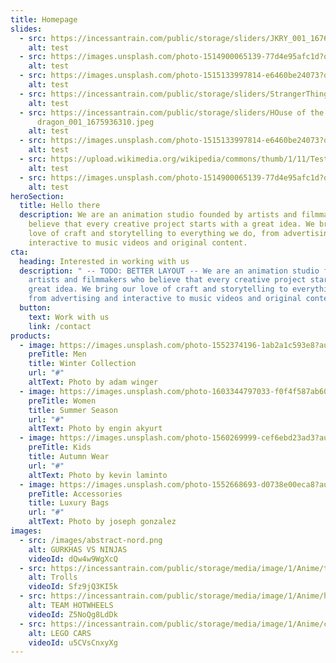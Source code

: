 ```yaml
---
title: Homepage
slides:
  - src: https://incessantrain.com/public/storage/sliders/JKRY_001_1676014385.jpg
    alt: test
  - src: https://images.unsplash.com/photo-1514900065139-77d4e95afc1d?q=80&w=2940&auto=format&fit=crop&ixlib=rb-4.0.3&ixid=M3wxMjA3fDB8MHxwaG90by1wYWdlfHx8fGVufDB8fHx8fA%3D%3D
    alt: test
  - src: https://images.unsplash.com/photo-1515133997814-e6460be24073?q=80&w=2942&auto=format&fit=crop&ixlib=rb-4.0.3&ixid=M3wxMjA3fDB8MHxwaG90by1wYWdlfHx8fGVufDB8fHx8fA%3D%3D
    alt: test
  - src: https://incessantrain.com/public/storage/sliders/StrangerThings_001_1676014364.jpg
    alt: test
  - src: https://incessantrain.com/public/storage/sliders/HOuse of the
      dragon_001_1675936310.jpeg
    alt: test
  - src: https://images.unsplash.com/photo-1515133997814-e6460be24073?q=80&w=2942&auto=format&fit=crop&ixlib=rb-4.0.3&ixid=M3wxMjA3fDB8MHxwaG90by1wYWdlfHx8fGVufDB8fHx8fA%3D%3D
    alt: test
  - src: https://upload.wikimedia.org/wikipedia/commons/thumb/1/11/Test-Logo.svg/783px-Test-Logo.svg.png
    alt: test
  - src: https://images.unsplash.com/photo-1514900065139-77d4e95afc1d?q=80&w=2940&auto=format&fit=crop&ixlib=rb-4.0.3&ixid=M3wxMjA3fDB8MHxwaG90by1wYWdlfHx8fGVufDB8fHx8fA%3D%3D
    alt: test
heroSection:
  title: Hello there
  description: We are an animation studio founded by artists and filmmakers who
    believe that every creative project starts with a great idea. We bring our
    love of craft and storytelling to everything we do, from advertising and
    interactive to music videos and original content.
cta:
  heading: Interested in working with us
  description: " -- TODO: BETTER LAYOUT -- We are an animation studio founded by
    artists and filmmakers who believe that every creative project starts with a
    great idea. We bring our love of craft and storytelling to everything we do,
    from advertising and interactive to music videos and original content."
  button:
    text: Work with us
    link: /contact
products:
  - image: https://images.unsplash.com/photo-1552374196-1ab2a1c593e8?auto=format&q=75&fit=crop&crop=top&w=600&h=700
    preTitle: Men
    title: Winter Collection
    url: "#"
    altText: Photo by adam winger
  - image: https://images.unsplash.com/photo-1603344797033-f0f4f587ab60?auto=format&q=75&fit=crop&crop=top&w=600&h=700
    preTitle: Women
    title: Summer Season
    url: "#"
    altText: Photo by engin akyurt
  - image: https://images.unsplash.com/photo-1560269999-cef6ebd23ad3?auto=format&q=75&fit=crop&w=600&h=700
    preTitle: Kids
    title: Autumn Wear
    url: "#"
    altText: Photo by kevin laminto
  - image: https://images.unsplash.com/photo-1552668693-d0738e00eca8?auto=format&q=75&fit=crop&crop=top&w=600&h=700
    preTitle: Accessories
    title: Luxury Bags
    url: "#"
    altText: Photo by joseph gonzalez
images:
  - src: /images/abstract-nord.png
    alt: GURKHAS VS NINJAS
    videoId: dQw4w9WgXcQ
  - src: https://incessantrain.com/public/storage/media/image/1/Anime/trolls-min.jpg
    alt: Trolls
    videoId: Sfz9jQ3KI5k
  - src: https://incessantrain.com/public/storage/media/image/1/Anime/hotweels-min.jpg
    alt: TEAM HOTWHEELS
    videoId: Z5NoQg8LdDk
  - src: https://incessantrain.com/public/storage/media/image/1/Anime/cars-animation-min.jpg
    alt: LEGO CARS
    videoId: u5CVsCnxyXg
---
```

